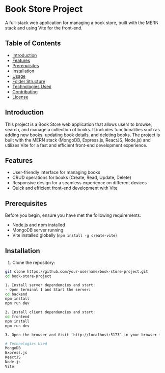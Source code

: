 # Book Store Project

A full-stack web application for managing a book store, built with the MERN stack and using Vite for the front-end.

## Table of Contents

- [Introduction](#introduction)
- [Features](#features)
- [Prerequisites](#prerequisites)
- [Installation](#installation)
- [Usage](#usage)
- [Folder Structure](#folder-structure)
- [Technologies Used](#technologies-used)
- [Contributing](#contributing)
- [License](#license)

## Introduction

This project is a Book Store web application that allows users to browse, search, and manage a collection of books. It includes functionalities such as adding new books, updating book details, and deleting books. The project is built with the MERN stack (MongoDB, Express.js, ReactJS, Node.js) and utilizes Vite for a fast and efficient front-end development experience.

## Features

- User-friendly interface for managing books
- CRUD operations for books (Create, Read, Update, Delete)
- Responsive design for a seamless experience on different devices
- Quick and efficient front-end development with Vite

## Prerequisites

Before you begin, ensure you have met the following requirements:

- Node.js and npm installed
- MongoDB server running
- Vite installed globally (`npm install -g create-vite`)

## Installation

1. Clone the repository:

```bash
git clone https://github.com/your-username/book-store-project.git
cd book-store-project

1. Install server dependencies and start:
- Open terminal 1 and Start the server:
cd backend
npm install
npm run dev

2. Install client dependencies and start:
cd frontend
npm install
npm run dev

3. Open the browser and Visit `http://localhost:5173` in your browser to access the Book Store application.

# Technologies Used
MongoDB
Express.js
ReactJS
Node.js
Vite
```
